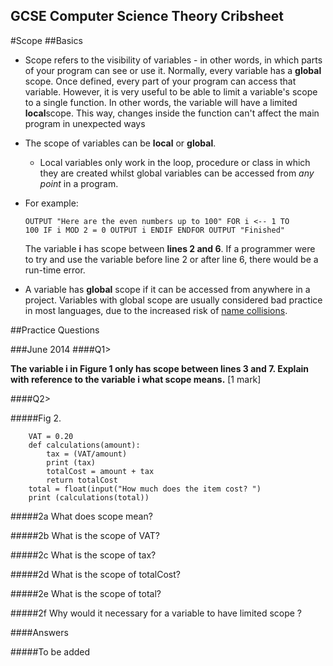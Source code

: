 GCSE Computer Science Theory Cribsheet
-


#Scope
##Basics

 - Scope refers to the visibility of variables - in other words, in which parts of your program can see or use it. Normally, every variable has a **global** scope. Once defined, every part of your program can access that variable. However, it is very useful to be able to limit a variable's scope to a single function. In other words, the variable will have a limited **local**scope. This way, changes inside the function can't affect the main program in unexpected ways
 - The scope of variables can be **local** or **global**.
	- Local variables only work in the loop, procedure or class in which they are created whilst
global variables can be accessed from *any point* in a program.
 - For example:

    <code>OUTPUT "Here are the even numbers up to 100" 
     FOR i <-- 1 TO 100 
     IF i MOD 2 = 0 
     OUTPUT i 
     ENDIF 
     ENDFOR 
     OUTPUT "Finished"</code>
 
	The variable **i** has scope between **lines 2 and 6**.
	If a programmer were to try and use the variable before line 2 or after line 6, there would be a run-time error.
 - A variable has **global** scope if it can be accessed from anywhere in a project.
Variables with global scope are usually considered bad practice in most languages, due to the increased risk of [name collisions](https://en.wikipedia.org/wiki/Name_collision).


##Practice Questions

###June 2014
####Q1>

 
**The variable i in Figure 1 only has scope between lines 3 and 7. Explain with reference to the variable i what scope means.**
[1 mark]
 
 
####Q2>
 
#####Fig 2.

<pre><code>	   VAT = 0.20
	def calculations(amount):
		tax = (VAT/amount)
		print (tax)    
		totalCost = amount + tax
		return totalCost
	total = float(input("How much does the item cost? ")
	print (calculations(total))</code></pre>
    
#####2a 
What does scope mean?

#####2b 
What is the scope of VAT?

#####2c 
What is the scope of tax?

#####2d 
What is the scope of totalCost?

#####2e 
What is the scope of total?

#####2f 
Why would it necessary for a variable to have limited scope ?


####Answers

#####To be added

